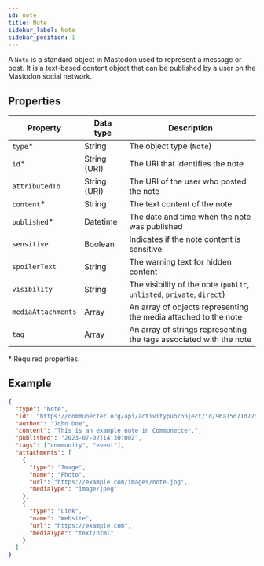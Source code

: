 ```yaml
---
id: note
title: Note
sidebar_label: Note
sidebar_position: 1
---
```


A `Note` is a standard object in Mastodon used to represent a message or post. It is a text-based content object that can be published by a user on the Mastodon social network.

## Properties

| Property          | Data type    | Description                                                     |
| ----------------- | ------------ | --------------------------------------------------------------- |
| `type`\*          | String       | The object type (`Note`)                                        |
| `id`\*            | String (URI) | The URI that identifies the note                                 |
| `attributedTo`    | String (URI) | The URI of the user who posted the note                          |
| `content`\*       | String       | The text content of the note                                     |
| `published`\*     | Datetime     | The date and time when the note was published                    |
| `sensitive`       | Boolean      | Indicates if the note content is sensitive                       |
| `spoilerText`     | String       | The warning text for hidden content                              |
| `visibility`      | String       | The visibility of the note (`public`, `unlisted`, `private`, `direct`) |
| `mediaAttachments`| Array        | An array of objects representing the media attached to the note  |
| `tag`             | Array        | An array of strings representing the tags associated with the note |

\* Required properties.

## Example

```json
{
  "type": "Note",
  "id": "https://communecter.org/api/activitypub/object/id/96a15d71d725c",
  "author": "John Doe",
  "content": "This is an example note in Communecter.",
  "published": "2023-07-02T14:30:00Z",
  "tags": ["community", "event"],
  "attachments": [
    {
      "type": "Image",
      "name": "Photo",
      "url": "https://example.com/images/note.jpg",
      "mediaType": "image/jpeg"
    },
    {
      "type": "Link",
      "name": "Website",
      "url": "https://example.com",
      "mediaType": "text/html"
    }
  ]
}

